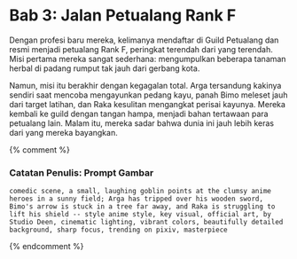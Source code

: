 # Bab 3: Jalan Petualang Rank F

Dengan profesi baru mereka, kelimanya mendaftar di Guild Petualang dan resmi menjadi petualang Rank F, peringkat terendah dari yang terendah. Misi pertama mereka sangat sederhana: mengumpulkan beberapa tanaman herbal di padang rumput tak jauh dari gerbang kota.

Namun, misi itu berakhir dengan kegagalan total. Arga tersandung kakinya sendiri saat mencoba mengayunkan pedang kayu, panah Bimo meleset jauh dari target latihan, dan Raka kesulitan mengangkat perisai kayunya. Mereka kembali ke guild dengan tangan hampa, menjadi bahan tertawaan para petualang lain. Malam itu, mereka sadar bahwa dunia ini jauh lebih keras dari yang mereka bayangkan.

{% comment %}
### Catatan Penulis: Prompt Gambar
```
comedic scene, a small, laughing goblin points at the clumsy anime heroes in a sunny field; Arga has tripped over his wooden sword, Bimo's arrow is stuck in a tree far away, and Raka is struggling to lift his shield -- style anime style, key visual, official art, by Studio Deen, cinematic lighting, vibrant colors, beautifully detailed background, sharp focus, trending on pixiv, masterpiece
```
{% endcomment %}